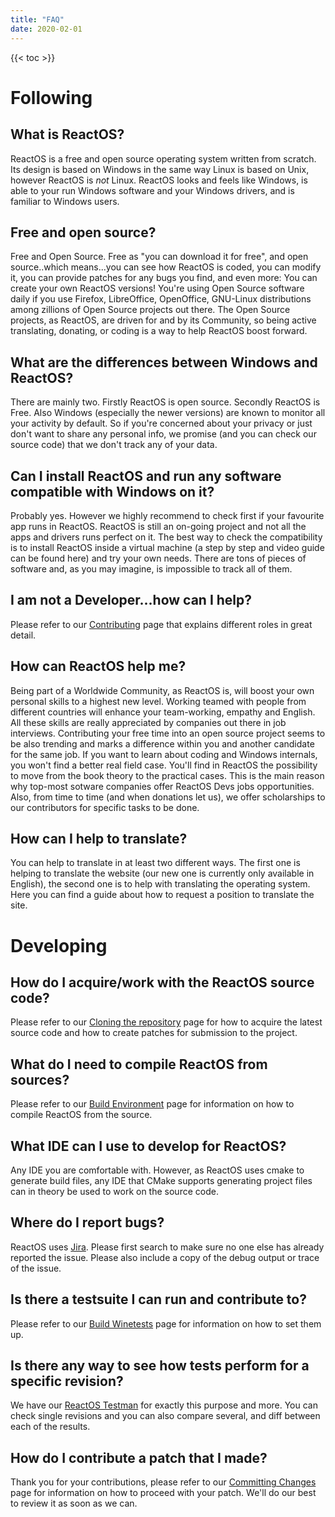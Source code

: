 ```yaml
---
title: "FAQ"
date: 2020-02-01
---
```



{{< toc >}}


# Following

## What is ReactOS?
ReactOS is a free and open source operating system written from scratch. Its design is based on Windows in the same way Linux is based on Unix, however ReactOS is _not_ Linux.
ReactOS looks and feels like Windows, is able to your run Windows software and your Windows drivers, and is familiar to Windows users.

## Free and open source?
Free and Open Source.
Free as "you can download it for free", and open source..which means...you can see how ReactOS is coded, you can modify it, you can provide patches for any bugs you find, and even more: You can create your own ReactOS versions!
You're using Open Source software daily if you use Firefox, LibreOffice, OpenOffice, GNU-Linux distributions among zillions of Open Source projects out there. 
The Open Source projects, as ReactOS, are driven for and by its Community, so being active translating, donating, or coding is a way to help ReactOS boost forward.

## What are the differences between Windows and ReactOS?
There are mainly two. Firstly ReactOS is open source. Secondly ReactOS is Free.
Also Windows (especially the newer versions) are known to monitor all your activity by default.
So if you're concerned about your privacy or just don't want to share any personal info, we promise (and you can check our source code) that we don't track any of your data.

## Can I install ReactOS and run any software compatible with Windows on it?
Probably yes. However we highly recommend to check first if your favourite app runs in ReactOS.
ReactOS is still an on-going project and not all the apps and drivers runs perfect on it.
The best way to check the compatibility is to install ReactOS inside a virtual machine (a step by step and video guide can be found here) and try your own needs.
There are tons of pieces of software and, as you may imagine, is impossible to track all of them.


## I am not a Developer...how can I help?
Please refer to our [Contributing](/contributing) page that explains different roles in great detail.


## How can ReactOS help me?
Being part of a Worldwide Community, as ReactOS is, will boost your own personal skills to a highest new level.
Working teamed with people from different countries will enhance your team-working, empathy and English.
All these skills are really appreciated by companies out there in job interviews.
Contributing your free time into an open source project seems to be also trending and marks a difference within you and another candidate for the same job.
If you want to learn about coding and Windows internals, you won't find a better real field case.
You'll find in ReactOS the possibility to move from the book theory to the practical cases.
This is the main reason why top-most sotware companies offer ReactOS Devs jobs opportunities.
Also, from time to time (and when donations let us), we offer scholarships to our contributors for specific tasks to be done.

## How can I help to translate?
You can help to translate in at least two different ways.
The first one is helping to translate the website (our new one is currently only available in English), the second one is to help with translating the operating system.
Here you can find a guide about how to request a position to translate the site.


# Developing

## How do I acquire/work with the ReactOS source code?
Please refer to our [Cloning the repository](https://reactos.org/wiki/ReactOS_Git_For_Dummies#Cloning_the_repository) page for how to acquire the latest source code and how to create patches for submission to the project.


## What do I need to compile ReactOS from sources?
Please refer to our [Build Environment](https://reactos.org/wiki/Build_Environment) page for information on how to compile ReactOS from the source.


## What IDE can I use to develop for ReactOS?
Any IDE you are comfortable with. However, as ReactOS uses cmake to generate build files, any IDE that CMake supports generating project files can in theory be used to work on the source code.


## Where do I report bugs?
ReactOS uses [Jira](http://jira.reactos.org/). Please first search to make sure no one else has already reported the issue. Please also include a copy of the debug output or trace of the issue.


## Is there a testsuite I can run and contribute to?
Please refer to our [Build Winetests](https://www.reactos.org/wiki/Build_winetests) page for information on how to set them up.


## Is there any way to see how tests perform for a specific revision?
We have our [ReactOS Testman](https://reactos.org/testman) for exactly this purpose and more. You can check single revisions and you can also compare several, and diff between each of the results.


## How do I contribute a patch that I made?
Thank you for your contributions, please refer to our [Committing Changes](https://reactos.org/wiki/Commiting_Changes) page for information on how to proceed with your patch. We'll do our best to review it as soon as we can.



